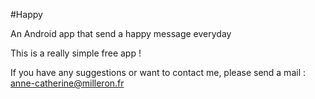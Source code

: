 #Happy

An Android app that send a happy message everyday

This is a really simple free app !

If you have any suggestions or want to contact me, please send a mail : anne-catherine@milleron.fr
